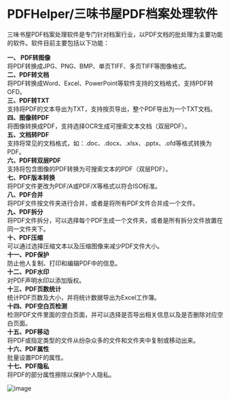 # PDFHelper/三味书屋PDF档案处理软件
三味书屋PDF档案处理软件是专门针对档案行业，以PDF文档的批处理为主要功能的软件。软件目前主要包括以下功能：

**一、 PDF转图像**<br>
    将PDF转换成JPG、PNG、BMP、单页TIFF、多页TIFF等图像格式。<br>
**二、PDF转文档**<br>
    将PDF转换成Word、Excel、PowerPoint等软件支持的文档格式，支持PDF转OFD。<br>
**三、PDF转TXT**<br>
    支持将PDF的文本导出为TXT，支持按页导出，整个PDF导出为一个TXT文档。<br>
**四、图像转PDF**<br>
    将图像转换成PDF，支持选择OCR生成可搜索文本文档（双层PDF）。<br>
**五、文档转PDF**<br>
    支持将常见的文档格式，如：.doc、.docx、.xlsx、.pptx、.ofd等格式转换为PDF。<br>
**六、PDF转双层PDF**<br>
    支持将包含图像的PDF转换为可搜索文本的PDF（双层PDF）。<br>
**七、PDF版本转换**<br>
    将PDF文件更改为PDF/A或PDF/X等格式以符合ISO标准。<br>
**八、PDF合并**<br>
    将PDF文件按文件夹进行合并，或者是将所有PDF文件合并成一个文件。<br>
**九、PDF拆分**<br>
    将PDF文件拆分，可以选择每个PDF生成一个文件夹，或者是所有拆分文件放置在同一文件夹下。<br>
**十、PDF压缩**<br>
    可以通过选择压缩文本以及压缩图像来减少PDF文件大小。<br>
**十一、PDF保护**<br>
    防止他人复制、打印和编辑PDF中的信息。<br>
**十二、PDF水印**<br>
    对PDF声明水印以添加版权。<br>
**十三、PDF页数统计**<br>
    统计PDF页数及大小，并将统计数据导出为Excel工作簿。<br>
**十四、PDF空白页检测**<br>
    检测PDF文件里面的空白页面，并可以选择是否导出相关信息以及是否删除对应空白页面。<br>
**十五、PDF移动**<br>
    将PDF或指定类型的文件从纷杂众多的文件和文件夹中复制或移动出来。<br>
**十六、PDF属性**<br>
    批量设置PDF的属性。<br>
**十七、PDF隐私**<br>
    将PDF的部分属性擦除以保护个人隐私。<br>


![image](https://github.com/user-attachments/assets/82818ddf-b596-446b-afbd-851b778b54ee)

